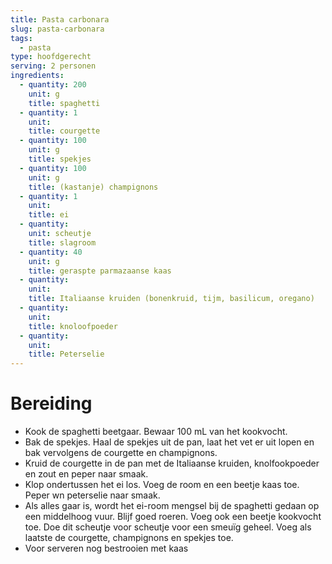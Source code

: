 ```yaml
---
title: Pasta carbonara
slug: pasta-carbonara
tags:
  - pasta
type: hoofdgerecht
serving: 2 personen
ingredients:
  - quantity: 200
    unit: g
    title: spaghetti
  - quantity: 1
    unit:
    title: courgette
  - quantity: 100
    unit: g
    title: spekjes
  - quantity: 100
    unit: g
    title: (kastanje) champignons
  - quantity: 1
    unit:
    title: ei
  - quantity:
    unit: scheutje
    title: slagroom
  - quantity: 40
    unit: g
    title: geraspte parmazaanse kaas
  - quantity:
    unit:
    title: Italiaanse kruiden (bonenkruid, tijm, basilicum, oregano)
  - quantity:
    unit:
    title: knoloofpoeder
  - quantity:
    unit:
    title: Peterselie
---
```


# Bereiding

- Kook de spaghetti beetgaar. Bewaar 100 mL van het kookvocht.
- Bak de spekjes. Haal de spekjes uit de pan, laat het vet er uit lopen en bak vervolgens de courgette en champignons.
- Kruid de courgette in de pan met de Italiaanse kruiden, knolfookpoeder en zout en peper naar smaak.
- Klop ondertussen het ei los. Voeg de room en een beetje kaas toe. Peper wn peterselie naar smaak.
- Als alles gaar is, wordt het ei-room mengsel bij de spaghetti gedaan op een middelhoog vuur. Blijf goed roeren. Voeg ook een beetje kookvocht toe. Doe dit scheutje voor scheutje voor een smeuïg geheel. Voeg als laatste de courgette, champignons en spekjes toe.
- Voor serveren nog bestrooien met kaas
